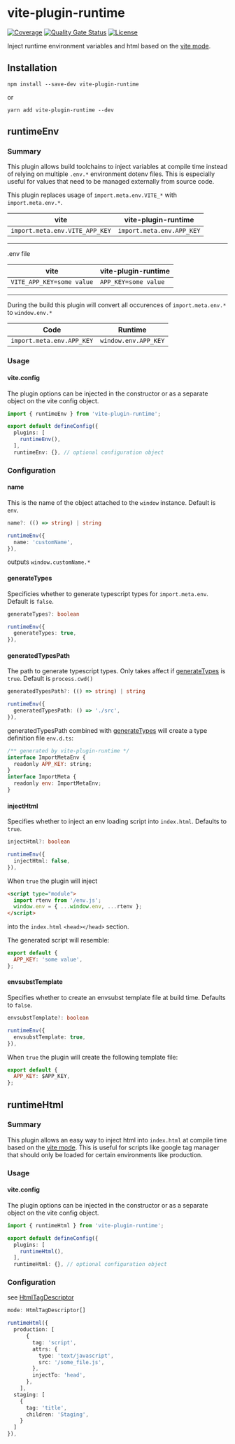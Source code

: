 # vite-plugin-runtime

[![Coverage](https://sonarcloud.io/api/project_badges/measure?project=flexbase-eng_vite-plugin-runtime&metric=coverage)](https://sonarcloud.io/summary/new_code?id=flexbase-eng_vite-plugin-runtime)
[![Quality Gate Status](https://sonarcloud.io/api/project_badges/measure?project=flexbase-eng_vite-plugin-runtime&metric=alert_status)](https://sonarcloud.io/summary/new_code?id=flexbase-eng_vite-plugin-runtime) [![License](https://img.shields.io/github/license/flexbase-eng/vite-plugin-runtime)](LICENSE)

Inject runtime environment variables and html based on the [vite mode](https://vitejs.dev/guide/env-and-mode.html).

## Installation

```
npm install --save-dev vite-plugin-runtime
```

or

```
yarn add vite-plugin-runtime --dev
```

## runtimeEnv

### Summary

This plugin allows build toolchains to inject variables at compile time instead of relying on multiple `.env.*` environment dotenv files.
This is especially useful for values that need to be managed externally from source code.

This plugin replaces usage of `import.meta.env.VITE_*` with `import.meta.env.*`.

| vite                           | vite-plugin-runtime       |
| ------------------------------ | ------------------------- |
| `import.meta.env.VITE_APP_KEY` | `import.meta.env.APP_KEY` |

---

.env file

| vite                      | vite-plugin-runtime  |
| ------------------------- | -------------------- |
| `VITE_APP_KEY=some value` | `APP_KEY=some value` |

---

During the build this plugin will convert all occurences of `import.meta.env.*` to `window.env.*`

| Code                      | Runtime              |
| ------------------------- | -------------------- |
| `import.meta.env.APP_KEY` | `window.env.APP_KEY` |

### Usage

#### vite.config

The plugin options can be injected in the constructor or as a separate object on the vite config object.

```ts
import { runtimeEnv } from 'vite-plugin-runtime';

export default defineConfig({
  plugins: [
    runtimeEnv(),
  ],
  runtimeEnv: {}, // optional configuration object
```

### Configuration

#### name

This is the name of the object attached to the `window` instance. Default is `env`.

```ts
name?: (() => string) | string
```

```ts
runtimeEnv({
  name: 'customName',
}),
```

outputs `window.customName.*`

#### generateTypes

Specificies whether to generate typescript types for `import.meta.env`. Default is `false`.

```ts
generateTypes?: boolean
```

```ts
runtimeEnv({
  generateTypes: true,
}),
```

#### generatedTypesPath

The path to generate typescript types. Only takes affect if [generateTypes](#generatetypes) is `true`. Default is `process.cwd()`

```ts
generatedTypesPath?: (() => string) | string
```

```ts
runtimeEnv({
  generatedTypesPath: () => './src',
}),
```

generatedTypesPath combined with [generateTypes](#generatetypes) will create a type definition file `env.d.ts`:

```js
/** generated by vite-plugin-runtime */
interface ImportMetaEnv {
  readonly APP_KEY: string;
}
interface ImportMeta {
  readonly env: ImportMetaEnv;
}
```

#### injectHtml

Specifies whether to inject an env loading script into `index.html`. Defaults to `true`.

```ts
injectHtml?: boolean
```

```ts
runtimeEnv({
  injectHtml: false,
}),
```

When `true` the plugin will inject

```html
<script type="module">
  import rtenv from '/env.js';
  window.env = { ...window.env, ...rtenv };
</script>
```

into the `index.html` `<head></head>` section.

The generated script will resemble:

```js
export default {
  APP_KEY: 'some value',
};
```

#### envsubstTemplate

Specifies whether to create an envsubst template file at build time. Defaults to `false`.

```ts
envsubstTemplate?: boolean
```

```ts
runtimeEnv({
  envsubstTemplate: true,
}),
```

When `true` the plugin will create the following template file:

```js
export default {
  APP_KEY: $APP_KEY,
};
```

## runtimeHtml

### Summary

This plugin allows an easy way to inject html into `index.html` at compile time based on the [vite mode](https://vitejs.dev/guide/env-and-mode.html).
This is useful for scripts like google tag manager that should only be loaded for certain environments like production.

### Usage

#### vite.config

The plugin options can be injected in the constructor or as a separate object on the vite config object.

```ts
import { runtimeHtml } from 'vite-plugin-runtime';

export default defineConfig({
  plugins: [
    runtimeHtml(),
  ],
  runtimeHtml: {}, // optional configuration object
```

### Configuration

see [HtmlTagDescriptor](https://vitejs.dev/guide/api-plugin.html#transformindexhtml)

```ts
mode: HtmlTagDescriptor[]
```

```ts
runtimeHtml({
  production: [
      {
        tag: 'script',
        attrs: {
          type: 'text/javascript',
          src: '/some_file.js',
        },
        injectTo: 'head',
      },
    ],
  staging: [
    {
      tag: 'title',
      children: 'Staging',
    }
  ]
}),
```
